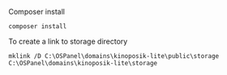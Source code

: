 Composer install
```shell
composer install
```

To create a link to storage directory
```shell
mklink /D C:\OSPanel\domains\kinoposik-lite\public\storage C:\OSPanel\domains\kinoposik-lite\storage
```
